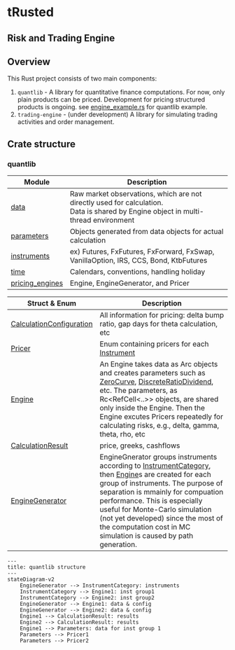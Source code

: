 # tRusted

## Risk and Trading Engine

## Overview

This Rust project consists of two main components:
1. `quantlib` - A library for quantitative finance computations. For now, only plain products can be priced. Development for pricing structured products is ongoing. see [engine_example.rs](./examples/toymodel/src/bin/engine_example.rs) for quantlib example.
2. `trading-engine` - (under development) A library for simulating trading activities and order management.

## Crate structure
### quantlib
| Module | Description |
| ------ | ----------- |
| [data](./quantlib/src/data) | Raw market observations, which are not directly used for calculation. <br>  Data is shared by Engine object in multi-thread environment|
| [parameters](./quantlib/src/parameters) | Objects generated from data objects for actual calculation |
| [instruments](./quantlib/src/instruments) | ex) Futures, FxFutures, FxForward, FxSwap, VanillaOption, IRS, CCS, Bond, KtbFutures|
| [time](./quantlib/src/time) | Calendars, conventions, handling holiday |
| [pricing_engines](./quantlib/src/pricing_engines) | Engine, EngineGenerator, and Pricer |

| Struct \& Enum | Description |
|------- | ----------- |
|[CalculationConfiguration](./quantlib/src/pricing_engines/calculation_configuration.rs) | All information for pricing: delta bump ratio, gap days for theta calculation, etc
| [Pricer](./quantlib/src/pricing_engines/pricer.rs) | Enum containing pricers for each [Instrument](./quantlib/src/instrument.rs) |
| [Engine](./quantlib/src/pricing_engines/engine.rs) | An Engine takes data as Arc objects and creates parameters such as [ZeroCurve](./quantlib/src/parameters/zero_curve.rs), [DiscreteRatioDividend](./quantlib/src/parameters/discrete_ratio_dividend.rs), etc. The parameters, as Rc<RefCell<..>> objects, are shared only inside the Engine. Then the Engine excutes Pricers repeatedly for calculating risks, e.g., delta, gamma, theta, rho, etc|
| [CalculationResult](./quantlib/src/pricing_engines/calculation_result.rs)| price, greeks, cashflows |
| [EngineGenerator](./quantlib/src/pricing_engines/engine_generator.rs) | EngineGnerator groups instruments according to [InstrumentCategory](./quantlib/src/pricing_engines/engine_generator.rs), then [Engine](./quantlib/src/pricing_engines/engine.rs)s are created for each group of instruments. The purpose of separation is mmainly for compuation performance. This is especially useful for Monte-Carlo simulation (not yet developed) since the most of the computation cost in MC simulation is caused by path generation. |


```mermaid
---
title: quantlib structure
---
stateDiagram-v2
    EngineGenerator --> InstrumentCategory: instruments
    InstrumentCategory --> Engine1: inst group1
    InstrumentCategory --> Engine2: inst group2
    EngineGenerator --> Engine1: data & config
    EngineGenerator --> Engine2: data & config
    Engine1 --> CalculationResult: results
    Engine2 --> CalculationResult: results
    Engine1 --> Parameters: data for inst group 1
    Parameters --> Pricer1
    Parameters --> Pricer2
```
